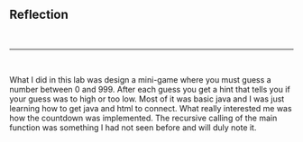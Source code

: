 <h2>Reflection</h2>

<br><hr><br>

<p>What I did in this lab was design a mini-game where you must guess a number between 0 and 999. After each guess
you get a hint that tells you if your guess was to high or too low. Most of it was basic java and I was just learning how to 
get java and html to connect. What really interested me was how the countdown was implemented. The recursive calling of the main function 
was something I had not seen before and will duly note it.</p>
